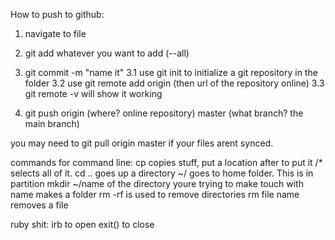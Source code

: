 How to push to github:
1. navigate to file
2. git add whatever you want to add (--all)
3. git commit -m "name it"
3.1 use git init to initialize a git repository in the folder
3.2 use git remote add origin (then url of the repository online)
3.3 git remote -v will show it working

4. git push origin (where? online repository) master (what branch? the main branch)

you may need to git pull origin master if your files arent synced.

commands for command line:
cp copies stuff, put a location after to put it
/* selects all of it.
cd .. goes up a directory
~/ goes to home folder. This is in partition
mkdir ~/name of the directory youre trying to make
touch with name makes a folder
rm -rf is used to remove directories
rm file name removes a file

ruby shit:
irb to open
exit() to close
